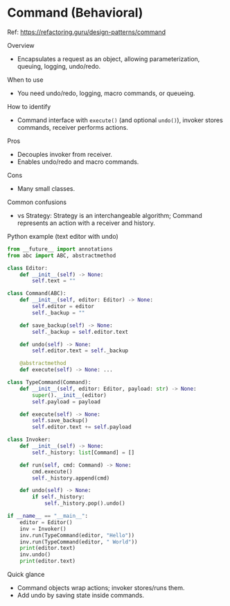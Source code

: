 # Command (Behavioral)

Ref: https://refactoring.guru/design-patterns/command

Overview
- Encapsulates a request as an object, allowing parameterization, queuing, logging, undo/redo.

When to use
- You need undo/redo, logging, macro commands, or queueing.

How to identify
- Command interface with `execute()` (and optional `undo()`), invoker stores commands, receiver performs actions.

Pros
- Decouples invoker from receiver.
- Enables undo/redo and macro commands.

Cons
- Many small classes.

Common confusions
- vs Strategy: Strategy is an interchangeable algorithm; Command represents an action with a receiver and history.

Python example (text editor with undo)
```python
from __future__ import annotations
from abc import ABC, abstractmethod

class Editor:
    def __init__(self) -> None:
        self.text = ""

class Command(ABC):
    def __init__(self, editor: Editor) -> None:
        self.editor = editor
        self._backup = ""

    def save_backup(self) -> None:
        self._backup = self.editor.text

    def undo(self) -> None:
        self.editor.text = self._backup

    @abstractmethod
    def execute(self) -> None: ...

class TypeCommand(Command):
    def __init__(self, editor: Editor, payload: str) -> None:
        super().__init__(editor)
        self.payload = payload

    def execute(self) -> None:
        self.save_backup()
        self.editor.text += self.payload

class Invoker:
    def __init__(self) -> None:
        self._history: list[Command] = []

    def run(self, cmd: Command) -> None:
        cmd.execute()
        self._history.append(cmd)

    def undo(self) -> None:
        if self._history:
            self._history.pop().undo()

if __name__ == "__main__":
    editor = Editor()
    inv = Invoker()
    inv.run(TypeCommand(editor, "Hello"))
    inv.run(TypeCommand(editor, " World"))
    print(editor.text)
    inv.undo()
    print(editor.text)
```

Quick glance
- Command objects wrap actions; invoker stores/runs them.
- Add undo by saving state inside commands.
